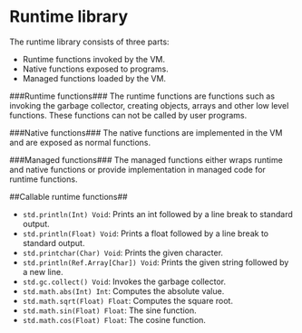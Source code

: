 Runtime library
============

The runtime library consists of three parts:

* Runtime functions invoked by the VM.
* Native functions exposed to programs.
* Managed functions loaded by the VM.

###Runtime functions###
The runtime functions are functions such as invoking the garbage collector, creating objects, arrays and other low level functions. These functions can not be called by user programs.

###Native functions###
The native functions are implemented in the VM and are exposed as normal functions.

###Managed functions###
The managed functions either wraps runtime and native functions or provide implementation in managed code for runtime functions.

##Callable runtime functions##
* `std.println(Int) Void`: Prints an int followed by a line break to standard output.
* `std.println(Float) Void`: Prints a float followed by a line break to standard output.
* `std.printchar(Char) Void`: Prints the given character.
* `std.println(Ref.Array[Char]) Void`: Prints the given string followed by a new line.
* `std.gc.collect() Void`: Invokes the garbage collector.
* `std.math.abs(Int) Int`: Computes the absolute value.
* `std.math.sqrt(Float) Float`: Computes the square root.
* `std.math.sin(Float) Float`: The sine function.
* `std.math.cos(Float) Float`: The cosine function.
